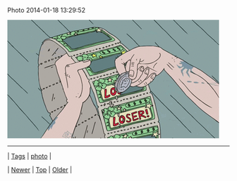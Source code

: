 <!--
title: Photo 2014-01-18 13
date: 2020-06-28T15:27:00.252Z
tags: photo
-->


Photo 2014-01-18 13:29:52

![](73713969269-0.gif)

<!--BOTTOM-POST-NAVIGATION-->
---

| [Tags](tags.md) | [photo](tag-photo.md) |

| [Newer](73713301167.md) | [Top](index.md) | [Older](73714077441.md) |
